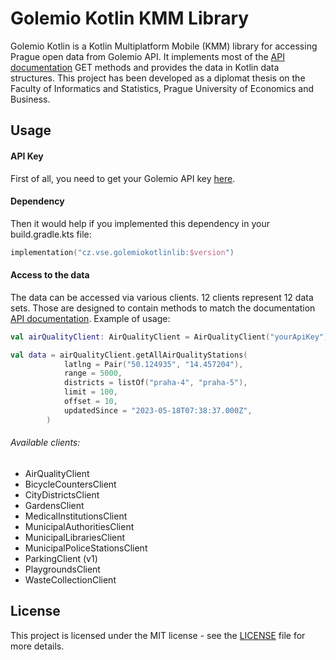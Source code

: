 # Golemio Kotlin KMM Library

Golemio Kotlin is a Kotlin Multiplatform Mobile (KMM) library for accessing Prague open data from Golemio API. It implements most of the [API documentation](https://api.golemio.cz/docs/public-openapi/) GET methods and provides the data in Kotlin data structures.
This project has been developed as a diplomat thesis on the Faculty of Informatics and Statistics, Prague University of Economics and Business.

## Usage
#### API Key
First of all, you need to get your Golemio API key [here](https://api.golemio.cz/api-keys).
#### Dependency
Then it would help if you implemented this dependency in your build.gradle.kts file:
```kotlin
implementation("cz.vse.golemiokotlinlib:$version")
```
#### Access to the data
The data can be accessed via various clients. 12 clients represent 12 data sets. Those are designed to contain methods to match the documentation [API documentation](https://api.golemio.cz/docs/public-openapi/). Example of usage:

```kotlin
val airQualityClient: AirQualityClient = AirQualityClient("yourApiKey")

val data = airQualityClient.getAllAirQualityStations(
            latlng = Pair("50.124935", "14.457204"),
            range = 5000,
            districts = listOf("praha-4", "praha-5"),
            limit = 100,
            offset = 10,
            updatedSince = "2023-05-18T07:38:37.000Z",
        )
```
###### Available clients:
* AirQualityClient
* BicycleCountersClient
* CityDistrictsClient
* GardensClient
* MedicalInstitutionsClient
* MunicipalAuthoritiesClient
* MunicipalLibrariesClient
* MunicipalPoliceStationsClient
* ParkingClient (v1)
* PlaygroundsClient
* WasteCollectionClient

## License

This project is licensed under the MIT license - see the [LICENSE](https://github.com/martinjelinek/golemiokotlin/blob/main/LICENSE) file for more details.


